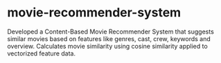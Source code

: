 # movie-recommender-system

Developed a Content-Based Movie Recommender System that suggests similar movies based on features like genres, cast, crew, keywords and overview.
Calculates movie similarity using cosine similarity applied to vectorized feature data.
